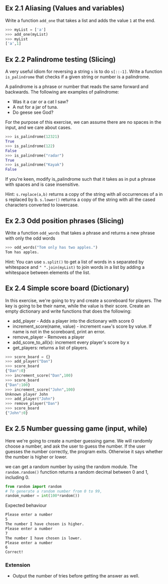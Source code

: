 ## Ex 2.1 Aliasing (Values and variables)
Write a function `add_one` that takes a list and adds the value `1` at the end.

```py
>>> myList = ['a']
>>> add_one(myList)
>>> myList
['a',1]
```

## Ex 2.2 Palindrome testing (Slicing)
A very useful idiom for reversing a string `s` is to do `s[::-1]`. Write a function `is_palindrome` that checks if a given string or number is a palindrome. 

A palindrome is a phrase or number that reads the same forward and backwards.
The following are examples of palindrome:

* Was it a car or a cat I saw?
* A nut for a jar of tuna.
* Do geese see God?

For the purpose of this exercise, we can assume there are no spaces in the input, and we care about cases.

```py
>>> is_palindrome(12321)
True
>>> is_palindrome(122)
False
>>> is_palindrome("radar")
True
>>> is_palindrome("Kayak")
False
```

If you're keen, modify is_palindrome such that it takes as in put a phrase with spaces and is case insensitive.

Hint: `s.replace(a,b)` returns a copy of the string with all occurrences of a in s replaced by b. `s.lower()` returns a copy of the string with all the cased characters converted to lowercase.


## Ex 2.3 Odd position phrases (Slicing)

Write a function `odd_words` that takes a phrase and returns a new phrase with only the odd words

```py
>>> odd_words("Tom only has two apples.")
Tom has apples.
```

Hint: You can use `s.split()` to get a list of words in s separated by whitespace and `" ".join(myList)` to join words in a list by adding a whitespace between elements of the list.

## Ex 2.4 Simple score board (Dictionary)
In this exercise, we're going to try and create a scoreboard for players. The key is going to be their name, while the value is their score.
Create an empty dictionary and write functions that does the following:

* add_player - Adds a player into the dictionary with score 0
* increment_score(name, value) - increment `name`'s score by value. If name is not in the scoreboard, print an error.
* remove_player - Removes a player
* add_score_to_all(x): increment every player's score by x
* get_players: returns a list of players.

```py
>>> score_board = {}
>>> add_player("Dan")
>>> score_board
{"Dan":0}
>>> increment_score("Dan",100)
>>> score_board
{"Dan":100}
>>> increment_score("John",100)
Unknown player John
>>> add_player("John")
>>> remove_player("Dan")
>>> score_board
{"John":0}
```

## Ex 2.5 Number guessing game (input, while)
Here we're going to create a number guessing game. We will randomly choose a number, and ask the user to guess the number. If the user guesses the number correctly, the program exits. Otherwise it says whether the number is higher or lower.

we can get a random number by using the random module. The `random.random()` function returns a random decimal between 0 and 1, including 0.

```py
from random import random
# To generate a random number from 0 to 99, 
random_number = int(100*random())
```

Expected behaviour

~~~txt
Please enter a number
5
The number I have chosen is higher.
Please enter a number
7
The number I have chosen is lower.
Please enter a number
6
Correct!
~~~

### Extension

* Output the number of tries before getting the answer as well.


